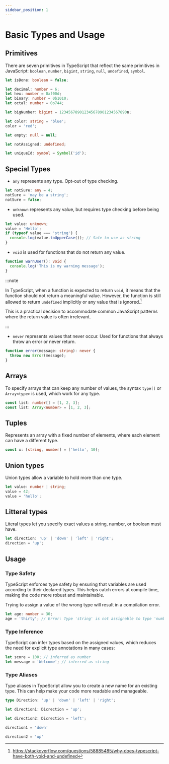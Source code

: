 ```yaml
---
sidebar_position: 1
---
```


# Basic Types and Usage

## Primitives

There are seven primitives in TypeScript that reflect the same primitives in
JavaScript: `boolean`, `number`, `bigint`, `string`, `null`, `undefined`,
`symbol`.

```typescript
let isDone: boolean = false;

let decimal: number = 6;
let hex: number = 0xf00d;
let binary: number = 0b1010;
let octal: number = 0o744;

let bigNumber: bigint = 123456789012345678901234567890n;

let color: string = 'blue';
color = 'red';

let empty: null = null;

let notAssigned: undefined;

let uniqueId: symbol = Symbol('id');
```

## Special Types

- `any` represents any type. Opt-out of type checking.

```typescript
let notSure: any = 4;
notSure = 'may be a string';
notSure = false;
```

- `unknown` represents any value, but requires type checking before being used.

```typescript
let value: unknown;
value = 'Hello';
if (typeof value === 'string') {
  console.log(value.toUpperCase()); // Safe to use as string
}
```

- `void` is used for functions that do not return any value.

```typescript
function warnUser(): void {
  console.log('This is my warning message');
}
```

:::note

In TypeScript, when a function is expected to return `void`, it means that the
function should not return a meaningful value. However, the function is still
allowed to return `undefined` implicitly or any value that is ignored.[^1]

This is a practical decision to accommodate common JavaScript patterns where the
return value is often irrelevant.

:::

- `never` represents values that never occur. Used for functions that always
  throw an error or never return.

```typescript
function error(message: string): never {
  throw new Error(message);
}
```

## Arrays

To specify arrays that can keep any number of values, the syntax `type[]` or
`Array<type>` is used, which work for any type.

```typescript
const list: number[] = [1, 2, 3];
const list: Array<number> = [1, 2, 3];
```

## Tuples

Represents an array with a fixed number of elements, where each element can have
a different type.

```typescript
const x: [string, number] = ['hello', 10];
```

## Union types

Union types allow a variable to hold more than one type.

```typescript
let value: number | string;
value = 42;
value = 'hello';
```

## Litteral types

Literal types let you specify exact values a string, number, or boolean must
have.

```typescript
let direction: 'up' | 'down' | 'left' | 'right';
direction = 'up';
```

## Usage

### Type Safety

TypeScript enforces type safety by ensuring that variables are used according to
their declared types. This helps catch errors at compile time, making the code
more robust and maintainable.

Trying to assign a value of the wrong type will result in a compilation error.

```typescript
let age: number = 30;
age = 'thirty'; // Error: Type 'string' is not assignable to type 'number'.
```

### Type Inference

TypeScript can infer types based on the assigned values, which reduces the need
for explicit type annotations in many cases:

```typescript
let score = 100; // inferred as number
let message = 'Welcome'; // inferred as string
```

### Type Aliases

Type aliases in TypeScript allow you to create a new name for an existing type.
This can help make your code more readable and manageable.

```typescript
type Direction: 'up' | 'down' | 'left' | 'right';

let direction1: Dicrection = 'up';

let direction2: Dicrection = 'left';

direction1 = 'down'

direction2 = 'up'
```

[^1]:
    https://stackoverflow.com/questions/58885485/why-does-typescript-have-both-void-and-undefined
